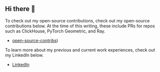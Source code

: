 ## Hi there 👋

To check out my open-source contributions, check out my open-source contributions below. At the time of this writing, these include PRs for repos such as ClickHouse, PyTorch Geometric, and Ray.
- [open-source-contribs](https://petern48-io.vercel.app/open-source))

To learn more about my previous and current work experiences, check out my LinkedIn below.
- [LinkedIn](https://www.linkedin.com/in/peter-nguyen8)

<!--
**petern48/petern48** is a ✨ _special_ ✨ repository because its `README.md` (this file) appears on your GitHub profile.

Here are some ideas to get you started:

- 🔭 I’m currently working on ...
- 🌱 I’m currently learning ...
- 👯 I’m looking to collaborate on ...
- 🤔 I’m looking for help with ...
- 💬 Ask me about ...
- 📫 How to reach me: ...
- 😄 Pronouns: ...
- ⚡ Fun fact: ...
-->
